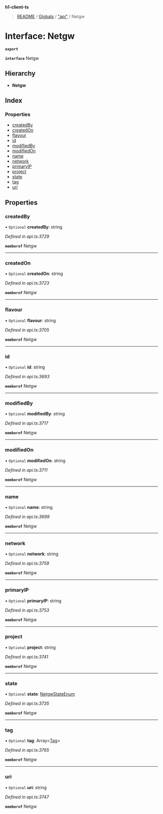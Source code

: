 **h1-client-ts**

> [README](../README.md) / [Globals](../globals.md) / ["api"](../modules/_api_.md) / Netgw

# Interface: Netgw

**`export`** 

**`interface`** Netgw

## Hierarchy

* **Netgw**

## Index

### Properties

* [createdBy](_api_.netgw.md#createdby)
* [createdOn](_api_.netgw.md#createdon)
* [flavour](_api_.netgw.md#flavour)
* [id](_api_.netgw.md#id)
* [modifiedBy](_api_.netgw.md#modifiedby)
* [modifiedOn](_api_.netgw.md#modifiedon)
* [name](_api_.netgw.md#name)
* [network](_api_.netgw.md#network)
* [primaryIP](_api_.netgw.md#primaryip)
* [project](_api_.netgw.md#project)
* [state](_api_.netgw.md#state)
* [tag](_api_.netgw.md#tag)
* [uri](_api_.netgw.md#uri)

## Properties

### createdBy

• `Optional` **createdBy**: string

*Defined in api.ts:3729*

**`memberof`** Netgw

___

### createdOn

• `Optional` **createdOn**: string

*Defined in api.ts:3723*

**`memberof`** Netgw

___

### flavour

• `Optional` **flavour**: string

*Defined in api.ts:3705*

**`memberof`** Netgw

___

### id

• `Optional` **id**: string

*Defined in api.ts:3693*

**`memberof`** Netgw

___

### modifiedBy

• `Optional` **modifiedBy**: string

*Defined in api.ts:3717*

**`memberof`** Netgw

___

### modifiedOn

• `Optional` **modifiedOn**: string

*Defined in api.ts:3711*

**`memberof`** Netgw

___

### name

• `Optional` **name**: string

*Defined in api.ts:3699*

**`memberof`** Netgw

___

### network

• `Optional` **network**: string

*Defined in api.ts:3759*

**`memberof`** Netgw

___

### primaryIP

• `Optional` **primaryIP**: string

*Defined in api.ts:3753*

**`memberof`** Netgw

___

### project

• `Optional` **project**: string

*Defined in api.ts:3741*

**`memberof`** Netgw

___

### state

• `Optional` **state**: [NetgwStateEnum](../enums/_api_.netgwstateenum.md)

*Defined in api.ts:3735*

**`memberof`** Netgw

___

### tag

• `Optional` **tag**: Array\<[Tag](_api_.tag.md)>

*Defined in api.ts:3765*

**`memberof`** Netgw

___

### uri

• `Optional` **uri**: string

*Defined in api.ts:3747*

**`memberof`** Netgw
